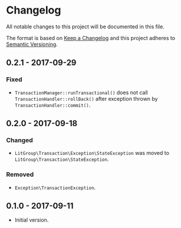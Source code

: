 # Changelog
All notable changes to this project will be documented in this file.

The format is based on [Keep a Changelog](http://keepachangelog.com/en/1.0.0/)
and this project adheres to [Semantic Versioning](http://semver.org/spec/v2.0.0.html).

## 0.2.1 - 2017-09-29
### Fixed
- `TransactionManager::runTransactional()` does not call `TransactionHandler::rollBack()`
  after exception thrown by `TransactionHandler::commit()`.

## 0.2.0 - 2017-09-18
### Changed
- `LitGroup\Transaction\Exception\StateException` was moved
  to `LitGroup\Transaction\StateException`.

### Removed
- `Exception\TransactionException`.

## 0.1.0 - 2017-09-11
- Initial version.